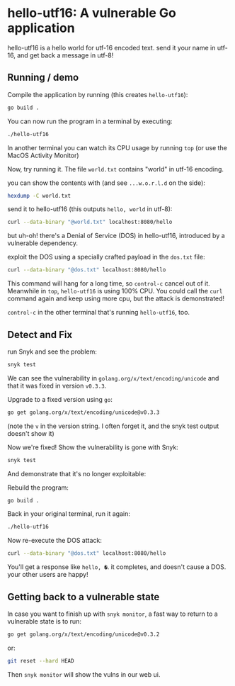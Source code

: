 # hello-utf16: A vulnerable Go application

hello-utf16 is a hello world for utf-16 encoded text. send it your name in utf-16, and get
back a message in utf-8!

## Running / demo

Compile the application by running (this creates `hello-utf16`):
```sh
go build .
```

You can now run the program in a terminal by executing:
```sh
./hello-utf16
```

In another terminal you can watch its CPU usage by running `top` (or use the MacOS Activity Monitor)

Now, try running it. The file `world.txt` contains "world" in utf-16 encoding.

you can show the contents with (and see `...w.o.r.l.d` on the side):
```sh
hexdump -C world.txt
```

send it to hello-utf16 (this outputs `hello, world` in utf-8):
```sh
curl --data-binary "@world.txt" localhost:8080/hello
```
but uh-oh! there's a Denial of Service (DOS) in hello-utf16, introduced by a vulnerable dependency.

exploit the DOS using a specially crafted payload in the `dos.txt` file:
```sh
curl --data-binary "@dos.txt" localhost:8080/hello
```

This command will hang for a long time, so `control-c` cancel out of it. Meanwhile in `top`, `hello-utf16` is using 100% CPU. You could call the `curl` command again and keep using more cpu, but the attack is demonstrated!

`control-c` in the other terminal that's running `hello-utf16`, too.

## Detect and Fix

run Snyk and see the problem:

```sh
snyk test
```

We can see the vulnerability in `golang.org/x/text/encoding/unicode` and that it was fixed in version `v0.3.3`.

Upgrade to a fixed version using `go`:

```sh
go get golang.org/x/text/encoding/unicode@v0.3.3
```

(note the `v` in the version string. I often forget it, and the snyk test output doesn't show it)

Now we're fixed! Show the vulnerability is gone with Snyk:

```sh
snyk test
```

And demonstrate that it's no longer exploitable:

Rebuild the program:

```sh
go build .
```

Back in your original terminal, run it again:
```sh
./hello-utf16
```

Now re-execute the DOS attack:
```sh
curl --data-binary "@dos.txt" localhost:8080/hello
```

You'll get a response like `hello, �`. it completes, and doesn't cause a DOS. your other users are happy!

## Getting back to a vulnerable state

In case you want to finish up with `snyk monitor`, a fast way to return to a vulnerable state is to run:

```sh
go get golang.org/x/text/encoding/unicode@v0.3.2
```

or:
```sh
git reset --hard HEAD
```

Then `snyk monitor` will show the vulns in our web ui.

